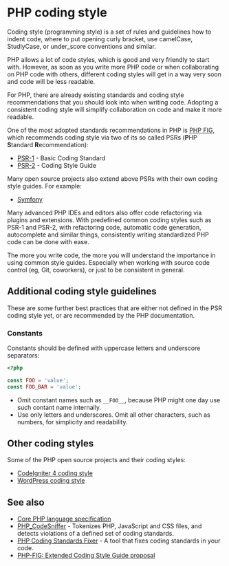 # PHP coding style

Coding style (programming style) is a set of rules and guidelines how to indent
code, where to put opening curly bracket, use camelCase, StudlyCase, or
under_score conventions and similar.

PHP allows a lot of code styles, which is good and very friendly to start with.
However, as soon as you write more PHP code or when collaborating on PHP code
with others, different coding styles will get in a way very soon and code will
be less readable.

For PHP, there are already existing standards and coding style recommendations
that you should look into when writing code. Adopting a consistent coding style
will simplify collaboration on code and make it more readable.

One of the most adopted standards recommendations in PHP is
[PHP FIG](http://php-fig.org), which recommends coding style via two of its so
called PSRs (**P**HP **S**tandard **R**ecommendation):

* [PSR-1](http://www.php-fig.org/psr/psr-1/) - Basic Coding Standard
* [PSR-2](http://www.php-fig.org/psr/psr-2/) - Coding Style Guide

Many open source projects also extend above PSRs with their own coding style
guides. For example:

* [Symfony](http://symfony.com/doc/current/contributing/code/standards.html)

Many advanced PHP IDEs and editors also offer code refactoring via plugins and
extensions. With predefined common coding styles such as PSR-1 and PSR-2, with
refactoring code, automatic code generation, autocomplete and similar things,
consistently writing standardized PHP code can be done with ease.

The more you write code, the more you will understand the importance in using
common style guides. Especially when working with source code control (eg, Git,
coworkers), or just to be consistent in general.

## Additional coding style guidelines

These are some further best practices that are either not defined in the PSR
coding style yet, or are recommended by the PHP documentation.

### Constants

Constants should be defined with uppercase letters and underscore separators:

```php
<?php

const FOO = 'value';
const FOO_BAR = 'value';
```

* Omit constant names such as `__FOO__`, because PHP might one day use such
  contant name internally.
* Use only letters and underscores. Omit all other characters, such as numbers,
  for simplicity and readability.

## Other coding styles

Some of the PHP open source projects and their coding styles:

* [CodeIgniter 4 coding style](https://bcit-ci.github.io/CodeIgniter4/contributing/styleguide.html)
* [WordPress coding style](https://codex.wordpress.org/WordPress_Coding_Standards)

## See also

* [Core PHP language specification](https://github.com/php/php-langspec)
* [PHP_CodeSniffer](https://github.com/squizlabs/PHP_CodeSniffer) - Tokenizes
  PHP, JavaScript and CSS files, and detects violations of a defined set of
  coding standards.
* [PHP Coding Standards Fixer](https://github.com/FriendsOfPHP/PHP-CS-Fixer) -
  A tool that fixes coding standards in your code.
* [PHP-FIG: Extended Coding Style Guide proposal](https://github.com/php-fig/fig-standards/blob/master/proposed/extended-coding-style-guide.md)
